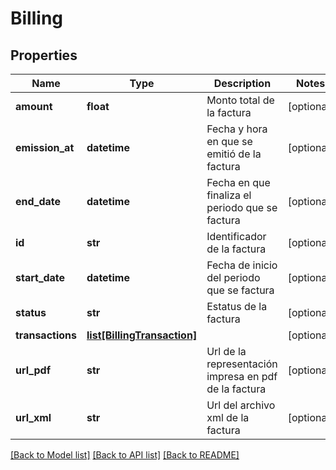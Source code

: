 # Billing

## Properties
Name | Type | Description | Notes
------------ | ------------- | ------------- | -------------
**amount** | **float** | Monto total de la factura | [optional] 
**emission_at** | **datetime** | Fecha y hora en que se emitió de la factura | [optional] 
**end_date** | **datetime** | Fecha en que finaliza el periodo que se factura | [optional] 
**id** | **str** | Identificador de la factura | [optional] 
**start_date** | **datetime** | Fecha de inicio del periodo que se factura | [optional] 
**status** | **str** | Estatus de la factura | [optional] 
**transactions** | [**list[BillingTransaction]**](BillingTransaction.md) |  | [optional] 
**url_pdf** | **str** | Url de la representación impresa en pdf de la factura | [optional] 
**url_xml** | **str** | Url del archivo xml de la factura | [optional] 

[[Back to Model list]](../README.md#documentation-for-models) [[Back to API list]](../README.md#documentation-for-api-endpoints) [[Back to README]](../README.md)

